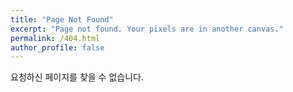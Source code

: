 ```yaml
---
title: "Page Not Found"
excerpt: "Page not found. Your pixels are in another canvas."
permalink: /404.html
author_profile: false
---
```


요청하신 페이지를 찾을 수 없습니다.

<script>
  var GOOG_FIXURL_LANG = 'en';
  var GOOG_FIXURL_SITE = 'https://park-moonkyu.github.io/'
</script>
<script src="https://linkhelp.clients.google.com/tbproxy/lh/wm/fixurl.js">
</script>
